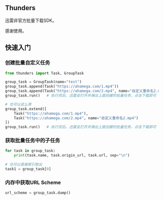 ## Thunders

迅雷非官方批量下载SDK。

感谢使用。


## 快速入门
### 创建批量自定义任务

```python
from thunders import Task, GroupTask

group_task = GroupTask(name="test")
group_task.append(Task("https://ahamega.com/1.mp4"))
group_task.append(Task("https://ahamega.com/2.mp4", name="自定义重命名2.mp4"))
group_task.run()   # 执行完后，迅雷会打开并弹出上面创建的批量任务，点击下载即可

# 也可以这么用
group_task.extend([
    Task("https://ahamega.com/1.mp4"),
    Task("https://ahamega.com/2.mp4", name="自定义重命名2.mp4")
])
group_task.run()   # 执行完后，迅雷会打开并弹出上面创建的批量任务，点击下载即可

```

### 获取批量任务中的子任务
```python
for task in group_task:
    print(task.name, task.origin_url, task.url, sep="\n")
    
# 也可以直接索引取出
task1 = group_task[0]
```

### 内存中获取URL Scheme
```python
url_scheme = group_task.dump()
```
